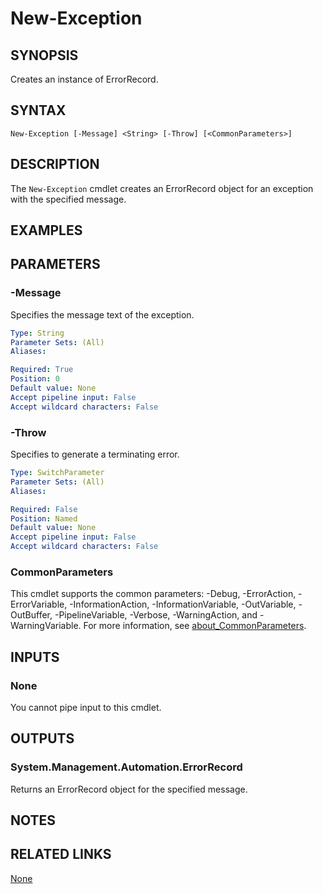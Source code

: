 ﻿---
external help file: PoshToolbox-help.xml
Module Name: PoshToolbox
online version: https://gitlab.com/PoshAJ/PoshToolbox/-/blob/main/docs/New-Exception.md
schema: 2.0.0
---

# New-Exception

## SYNOPSIS

Creates an instance of ErrorRecord.

## SYNTAX

```
New-Exception [-Message] <String> [-Throw] [<CommonParameters>]
```

## DESCRIPTION

The `New-Exception` cmdlet creates an ErrorRecord object for an exception with the specified message.

## EXAMPLES

## PARAMETERS

### -Message

Specifies the message text of the exception.

```yaml
Type: String
Parameter Sets: (All)
Aliases:

Required: True
Position: 0
Default value: None
Accept pipeline input: False
Accept wildcard characters: False
```

### -Throw

Specifies to generate a terminating error.

```yaml
Type: SwitchParameter
Parameter Sets: (All)
Aliases:

Required: False
Position: Named
Default value: None
Accept pipeline input: False
Accept wildcard characters: False
```

### CommonParameters

This cmdlet supports the common parameters: -Debug, -ErrorAction, -ErrorVariable, -InformationAction, -InformationVariable, -OutVariable, -OutBuffer, -PipelineVariable, -Verbose, -WarningAction, and -WarningVariable. For more information, see [about_CommonParameters](http://go.microsoft.com/fwlink/?LinkID=113216).

## INPUTS

### None

You cannot pipe input to this cmdlet.

## OUTPUTS

### System.Management.Automation.ErrorRecord

Returns an ErrorRecord object for the specified message.

## NOTES

## RELATED LINKS

[None]()
